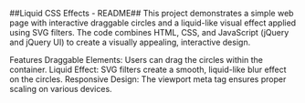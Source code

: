 
##Liquid CSS Effects - README##
This project demonstrates a simple web page with interactive draggable circles and a liquid-like visual effect applied using SVG filters. The code combines HTML, CSS, and JavaScript (jQuery and jQuery UI) to create a visually appealing, interactive design.

Features
Draggable Elements: Users can drag the circles within the container.
Liquid Effect: SVG filters create a smooth, liquid-like blur effect on the circles.
Responsive Design: The viewport meta tag ensures proper scaling on various devices.
